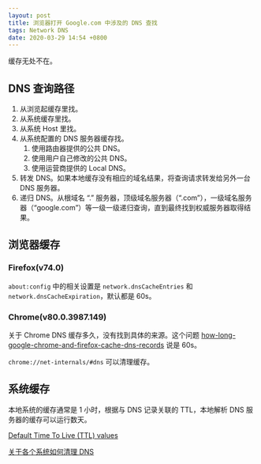 ```yaml
---
layout: post
title: 浏览器打开 Google.com 中涉及的 DNS 查找
tags: Network DNS
date: 2020-03-29 14:54 +0800
---
```

缓存无处不在。

## DNS 查询路径

1. 从浏览起缓存里找。
2. 从系统缓存里找。
3. 从系统 Host 里找。
4. 从系统配置的 DNS 服务器缓存找。
    1. 使用路由器提供的公共 DNS。
    2. 使用用户自己修改的公共 DNS。
    3. 使用运营商提供的 Local DNS。
5. 转发 DNS。如果本地缓存没有相应的域名结果，将查询请求转发给另外一台 DNS 服务器。
6. 递归 DNS。从根域名 “.” 服务器，顶级域名服务器（“.com”），一级域名服务器（“google.com”）等一级一级递归查询，直到最终找到权威服务器取得结果。

## 浏览器缓存

### Firefox(v74.0)

`about:config` 中的相关设置是 `network.dnsCacheEntries` 和 `network.dnsCacheExpiration`，默认都是 60s。

### Chrome(v80.0.3987.149)

关于 Chrome DNS 缓存多久，没有找到具体的来源。这个问题 [how-long-google-chrome-and-firefox-cache-dns-records](https://stackoverflow.com/questions/36917513/how-long-google-chrome-and-firefox-cache-dns-records) 说是 60s。

`chrome://net-internals/#dns` 可以清理缓存。

## 系统缓存

本地系统的缓存通常是 1 小时，根据与 DNS 记录关联的 TTL，本地解析 DNS 服务器的缓存可以运行数天。

[Default Time To Live (TTL) values](https://web.archive.org/web/20150206054041/http://www.binbert.com/blog/2009/12/default-time-to-live-ttl-values/)

[关于各个系统如何清理 DNS](https://stackoverflow.com/a/17757735/7275527)
